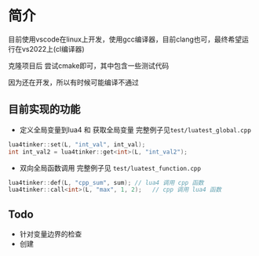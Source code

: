 # 简介

目前使用vscode在linux上开发，使用gcc编译器，目前clang也可，最终希望运行在vs2022上(cl编译器)

克隆项目后 尝试cmake即可，其中包含一些测试代码

因为还在开发，所以有时候可能编译不通过

## 目前实现的功能

+ 定义全局变量到lua4 和 获取全局变量 完整例子见`test/luatest_global.cpp`

```cpp
lua4tinker::set(L, "int_val", int_val);
int int_val2 = lua4tinker::get<int>(L, "int_val2");
```

+ 双向全局函数调用 完整例子见 `test/luatest_function.cpp`

```cpp
lua4tinker::def(L, "cpp_sum", sum); // lua4 调用 cpp 函数
lua4tinker::call<int>(L, "max", 1, 2);   // cpp 调用 lua4 函数
```

## Todo

+ 针对变量边界的检查
+ 创建
